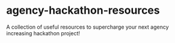 # agency-hackathon-resources
A collection of useful resources to supercharge your next agency increasing hackathon project!
